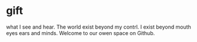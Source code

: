 # gift
what I see and hear.
The world exist beyond my contrl.
I exist beyond mouth eyes ears and minds.
Welcome to our owen space on Github.
